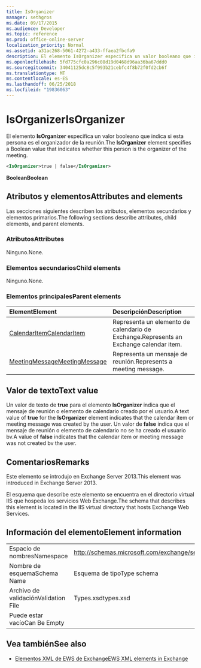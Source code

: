 ```yaml
---
title: IsOrganizer
manager: sethgros
ms.date: 09/17/2015
ms.audience: Developer
ms.topic: reference
ms.prod: office-online-server
localization_priority: Normal
ms.assetid: a31ac268-5061-4272-a433-ffaea2fbcfa9
description: El elemento IsOrganizer especifica un valor booleano que indica si esta persona es el organizador de la reunión.
ms.openlocfilehash: 5fd775cfc0a296c08d19d0468d96aa36ba67ddd0
ms.sourcegitcommit: 34041125dc8c5f993b21cebfc4f8b72f0fd2cb6f
ms.translationtype: MT
ms.contentlocale: es-ES
ms.lasthandoff: 06/25/2018
ms.locfileid: "19836063"
---
```

# <a name="isorganizer"></a><span data-ttu-id="7e87e-103">IsOrganizer</span><span class="sxs-lookup"><span data-stu-id="7e87e-103">IsOrganizer</span></span>

<span data-ttu-id="7e87e-104">El elemento **IsOrganizer** especifica un valor booleano que indica si esta persona es el organizador de la reunión.</span><span class="sxs-lookup"><span data-stu-id="7e87e-104">The **IsOrganizer** element specifies a Boolean value that indicates whether this person is the organizer of the meeting.</span></span> 
  
```XML
<IsOrganizer>true | false</IsOrganizer>
```

 <span data-ttu-id="7e87e-105">**Boolean**</span><span class="sxs-lookup"><span data-stu-id="7e87e-105">**Boolean**</span></span>
## <a name="attributes-and-elements"></a><span data-ttu-id="7e87e-106">Atributos y elementos</span><span class="sxs-lookup"><span data-stu-id="7e87e-106">Attributes and elements</span></span>

<span data-ttu-id="7e87e-107">Las secciones siguientes describen los atributos, elementos secundarios y elementos primarios.</span><span class="sxs-lookup"><span data-stu-id="7e87e-107">The following sections describe attributes, child elements, and parent elements.</span></span>
  
### <a name="attributes"></a><span data-ttu-id="7e87e-108">Atributos</span><span class="sxs-lookup"><span data-stu-id="7e87e-108">Attributes</span></span>

<span data-ttu-id="7e87e-109">Ninguno.</span><span class="sxs-lookup"><span data-stu-id="7e87e-109">None.</span></span>
  
### <a name="child-elements"></a><span data-ttu-id="7e87e-110">Elementos secundarios</span><span class="sxs-lookup"><span data-stu-id="7e87e-110">Child elements</span></span>

<span data-ttu-id="7e87e-111">Ninguno.</span><span class="sxs-lookup"><span data-stu-id="7e87e-111">None.</span></span>
  
### <a name="parent-elements"></a><span data-ttu-id="7e87e-112">Elementos principales</span><span class="sxs-lookup"><span data-stu-id="7e87e-112">Parent elements</span></span>

|<span data-ttu-id="7e87e-113">**Element**</span><span class="sxs-lookup"><span data-stu-id="7e87e-113">**Element**</span></span>|<span data-ttu-id="7e87e-114">**Descripción**</span><span class="sxs-lookup"><span data-stu-id="7e87e-114">**Description**</span></span>|
|:-----|:-----|
|[<span data-ttu-id="7e87e-115">CalendarItem</span><span class="sxs-lookup"><span data-stu-id="7e87e-115">CalendarItem</span></span>](calendaritem.md) <br/> |<span data-ttu-id="7e87e-116">Representa un elemento de calendario de Exchange.</span><span class="sxs-lookup"><span data-stu-id="7e87e-116">Represents an Exchange calendar item.</span></span>  <br/> |
|[<span data-ttu-id="7e87e-117">MeetingMessage</span><span class="sxs-lookup"><span data-stu-id="7e87e-117">MeetingMessage</span></span>](meetingmessage.md) <br/> |<span data-ttu-id="7e87e-118">Representa un mensaje de reunión.</span><span class="sxs-lookup"><span data-stu-id="7e87e-118">Represents a meeting message.</span></span>  <br/> |
   
## <a name="text-value"></a><span data-ttu-id="7e87e-119">Valor de texto</span><span class="sxs-lookup"><span data-stu-id="7e87e-119">Text value</span></span>

<span data-ttu-id="7e87e-120">Un valor de texto de **true** para el elemento **IsOrganizer** indica que el mensaje de reunión o elemento de calendario creado por el usuario.</span><span class="sxs-lookup"><span data-stu-id="7e87e-120">A text value of **true** for the **IsOrganizer** element indicates that the calendar item or meeting message was created by the user.</span></span> <span data-ttu-id="7e87e-121">Un valor de **false** indica que el mensaje de reunión o elemento de calendario no se ha creado el usuario bv.</span><span class="sxs-lookup"><span data-stu-id="7e87e-121">A value of **false** indicates that the calendar item or meeting message was not created bv the user.</span></span> 
  
## <a name="remarks"></a><span data-ttu-id="7e87e-122">Comentarios</span><span class="sxs-lookup"><span data-stu-id="7e87e-122">Remarks</span></span>

<span data-ttu-id="7e87e-123">Este elemento se introdujo en Exchange Server 2013.</span><span class="sxs-lookup"><span data-stu-id="7e87e-123">This element was introduced in Exchange Server 2013.</span></span>
  
<span data-ttu-id="7e87e-124">El esquema que describe este elemento se encuentra en el directorio virtual IIS que hospeda los servicios Web Exchange.</span><span class="sxs-lookup"><span data-stu-id="7e87e-124">The schema that describes this element is located in the IIS virtual directory that hosts Exchange Web Services.</span></span>
  
## <a name="element-information"></a><span data-ttu-id="7e87e-125">Información del elemento</span><span class="sxs-lookup"><span data-stu-id="7e87e-125">Element information</span></span>

|||
|:-----|:-----|
|<span data-ttu-id="7e87e-126">Espacio de nombres</span><span class="sxs-lookup"><span data-stu-id="7e87e-126">Namespace</span></span>  <br/> |http://schemas.microsoft.com/exchange/services/2006/types  <br/> |
|<span data-ttu-id="7e87e-127">Nombre de esquema</span><span class="sxs-lookup"><span data-stu-id="7e87e-127">Schema Name</span></span>  <br/> |<span data-ttu-id="7e87e-128">Esquema de tipo</span><span class="sxs-lookup"><span data-stu-id="7e87e-128">Type schema</span></span>  <br/> |
|<span data-ttu-id="7e87e-129">Archivo de validación</span><span class="sxs-lookup"><span data-stu-id="7e87e-129">Validation File</span></span>  <br/> |<span data-ttu-id="7e87e-130">Types.xsd</span><span class="sxs-lookup"><span data-stu-id="7e87e-130">types.xsd</span></span>  <br/> |
|<span data-ttu-id="7e87e-131">Puede estar vacío</span><span class="sxs-lookup"><span data-stu-id="7e87e-131">Can Be Empty</span></span>  <br/> ||
   
## <a name="see-also"></a><span data-ttu-id="7e87e-132">Vea también</span><span class="sxs-lookup"><span data-stu-id="7e87e-132">See also</span></span>



- [<span data-ttu-id="7e87e-133">Elementos XML de EWS de Exchange</span><span class="sxs-lookup"><span data-stu-id="7e87e-133">EWS XML elements in Exchange</span></span>](ews-xml-elements-in-exchange.md)

